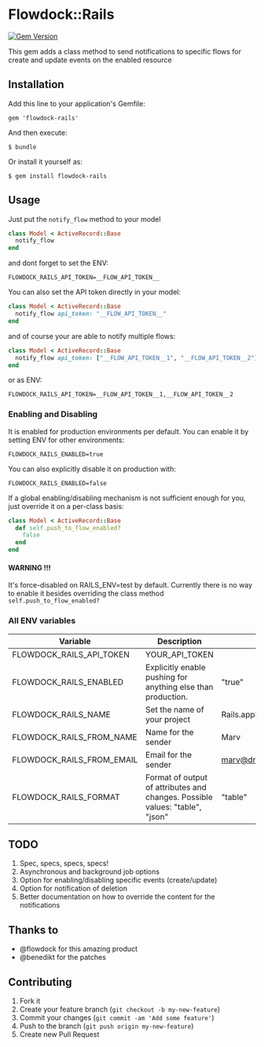 # Flowdock::Rails

[![Gem Version](https://badge.fury.io/rb/flowdock-rails.svg)](http://badge.fury.io/rb/flowdock-rails)

This gem adds a class method to send notifications to specific flows for create and update events on the enabled resource

## Installation

Add this line to your application's Gemfile:

    gem 'flowdock-rails'

And then execute:

    $ bundle

Or install it yourself as:

    $ gem install flowdock-rails

## Usage

Just put the `notify_flow` method to your model

```ruby
class Model < ActiveRecord::Base
  notify_flow
end
```

and dont forget to set the ENV:

```
FLOWDOCK_RAILS_API_TOKEN=__FLOW_API_TOKEN__
```

You can also set the API token directly in your model:

```ruby
class Model < ActiveRecord::Base
  notify_flow api_token: "__FLOW_API_TOKEN__"
end
```

and of course your are able to notify multiple flows:

```ruby
class Model < ActiveRecord::Base
  notify_flow api_token: ["__FLOW_API_TOKEN__1", "__FLOW_API_TOKEN__2"]
end
```

or as ENV:

```
FLOWDOCK_RAILS_API_TOKEN=__FLOW_API_TOKEN__1,__FLOW_API_TOKEN__2
```

### Enabling and Disabling

It is enabled for production environments per default. You can enable it by setting ENV for other environments:

```
FLOWDOCK_RAILS_ENABLED=true
```

You can also explicitly disable it on production with:

```
FLOWDOCK_RAILS_ENABLED=false
```

If a global enabling/disabling mechanism is not sufficient enough for you, just override it on a per-class basis:

```ruby
class Model < ActiveRecord::Base
  def self.push_to_flow_enabled?
    false
  end
end
```

#### WARNING !!!

It's force-disabled on RAILS_ENV=test by default. Currently there is no way to enable it besides overriding the class method `self.push_to_flow_enabled?`

### All ENV variables

| Variable | Description | Default |
|---|---|---|
| FLOWDOCK_RAILS_API_TOKEN  | YOUR_API_TOKEN |
| FLOWDOCK_RAILS_ENABLED    | Explicitly enable pushing for anything else than production.| "true" |
| FLOWDOCK_RAILS_NAME       | Set the name of your project| Rails.application.class.parent_name |
| FLOWDOCK_RAILS_FROM_NAME  | Name for the sender| Marv |
| FLOWDOCK_RAILS_FROM_EMAIL | Email for the sender| marv@dreimannzelt.de |
| FLOWDOCK_RAILS_FORMAT     | Format of output of attributes and changes. Possible values: "table",  "json" | "table" |


## TODO

1. Spec, specs, specs, specs!
2. Asynchronous and background job options
3. Option for enabling/disabling specific events (create/update)
4. Option for notification of deletion
5. Better documentation on how to override the content for the notifications

## Thanks to

* @flowdock for this amazing product
* @benedikt for the patches

## Contributing

1. Fork it
2. Create your feature branch (`git checkout -b my-new-feature`)
3. Commit your changes (`git commit -am 'Add some feature'`)
4. Push to the branch (`git push origin my-new-feature`)
5. Create new Pull Request
